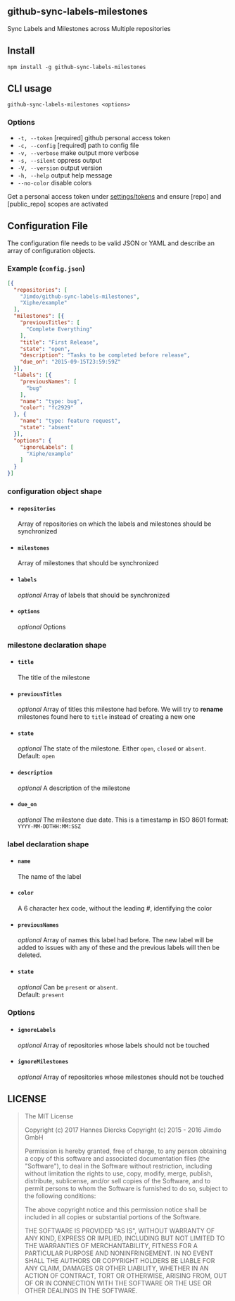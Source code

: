 github-sync-labels-milestones
-----------------------------

Sync Labels and Milestones across Multiple repositories

Install
-------

`npm install -g github-sync-labels-milestones`


CLI usage
---------

`github-sync-labels-milestones <options>`

### Options

  - `-t, --token`
    [required] github personal access token
  - `-c, --config`
    [required] path to config file
  - `-v, --verbose`
    make output more verbose
  - `-s, --silent`
    oppress output
  - `-V, --version`
    output version
  - `-h, --help`
    output help message
  - `--no-color`
    disable colors


Get a personal access token under [settings/tokens](https://github.com/settings/tokens)
and ensure [repo] and [public_repo] scopes are activated


Configuration File
------------------

The configuration file needs to be valid JSON or YAML and describe
an array of configuration objects.

### Example (`config.json`)

```json
[{
  "repositories": [
    "Jimdo/github-sync-labels-milestones",
    "Xiphe/example"
  ],
  "milestones": [{
    "previousTitles": [
      "Complete Everything"
    ],
    "title": "First Release",
    "state": "open",
    "description": "Tasks to be completed before release",
    "due_on": "2015-09-15T23:59:59Z"
  }],
  "labels": [{
    "previousNames": [
      "bug"
    ],
    "name": "type: bug",
    "color": "fc2929"
  }, {
    "name": "type: feature request",
    "state": "absent"
  }],
  "options": {
    "ignoreLabels": [
      "Xiphe/example"
    ]
  }
}]
```

### configuration object shape
  
  - #### `repositories`

    Array of repositories on which the labels and milestones
    should be synchronized

  - #### `milestones`

    Array of milestones that should be synchronized

  - #### `labels` 

    _optional_ Array of labels that should be synchronized

  - #### `options`

    _optional_ Options


### milestone declaration shape

  - #### `title`

    The title of the milestone

  - #### `previousTitles`

    _optional_ Array of titles this milestone had before.
    We will try to __rename__ milestones found here to `title` 
    instead of creating a new one

  - #### `state`

    _optional_ The state of the milestone. Either `open`, `closed` or `absent`.   
    Default: `open`  

  - #### `description`

    _optional_ A description of the milestone

  - #### `due_on`

    _optional_ The milestone due date. This is a timestamp in ISO 8601 format:  
    `YYYY-MM-DDTHH:MM:SSZ`
 

### label declaration shape

  - #### `name`

    The name of the label

  - #### `color`

    A 6 character hex code, without the leading #, identifying the color

  - #### `previousNames`

    _optional_ Array of names this label had before.
    The new label will be added to issues with any of these
    and the previous labels will then be deleted.

  - #### `state`

    _optional_ Can be `present` or `absent`.   
    Default: `present`  

### Options

  - #### `ignoreLabels`

    _optional_ Array of repositories whose labels should not be touched


  - #### `ignoreMilestones`

    _optional_ Array of repositories whose milestones should not be touched


LICENSE
-------

> The MIT License
> 
> Copyright (c) 2017 Hannes Diercks
> Copyright (c) 2015 - 2016 Jimdo GmbH
> 
> Permission is hereby granted, free of charge, to any person obtaining a copy
> of this software and associated documentation files (the "Software"), to deal
> in the Software without restriction, including without limitation the rights
> to use, copy, modify, merge, publish, distribute, sublicense, and/or sell
> copies of the Software, and to permit persons to whom the Software is
> furnished to do so, subject to the following conditions:
> 
> The above copyright notice and this permission notice shall be included in
> all copies or substantial portions of the Software.
> 
> THE SOFTWARE IS PROVIDED "AS IS", WITHOUT WARRANTY OF ANY KIND, EXPRESS OR
> IMPLIED, INCLUDING BUT NOT LIMITED TO THE WARRANTIES OF MERCHANTABILITY,
> FITNESS FOR A PARTICULAR PURPOSE AND NONINFRINGEMENT. IN NO EVENT SHALL THE
> AUTHORS OR COPYRIGHT HOLDERS BE LIABLE FOR ANY CLAIM, DAMAGES OR OTHER
> LIABILITY, WHETHER IN AN ACTION OF CONTRACT, TORT OR OTHERWISE, ARISING FROM,
> OUT OF OR IN CONNECTION WITH THE SOFTWARE OR THE USE OR OTHER DEALINGS IN
> THE SOFTWARE.
